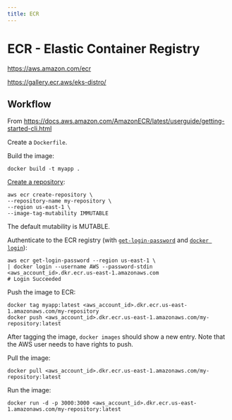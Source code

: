 ```yaml
---
title: ECR
---
```


# ECR - Elastic Container Registry

https://aws.amazon.com/ecr

https://gallery.ecr.aws/eks-distro/

## Workflow

From https://docs.aws.amazon.com/AmazonECR/latest/userguide/getting-started-cli.html

Create a `Dockerfile`.

Build the image:

```shell
docker build -t myapp .
```

[Create a repository](https://docs.aws.amazon.com/cli/latest/reference/ecr/create-repository.html):

```shell
aws ecr create-repository \
--repository-name my-repository \
--region us-east-1 \
--image-tag-mutability IMMUTABLE
```

The default mutability is MUTABLE.

Authenticate to the ECR registry (with [`get-login-password`](https://docs.aws.amazon.com/cli/latest/reference/ecr/get-login-password.html) and [`docker login`](https://docs.docker.com/reference/cli/docker/login/)):

```shell
aws ecr get-login-password --region us-east-1 \
| docker login --username AWS --password-stdin <aws_account_id>.dkr.ecr.us-east-1.amazonaws.com
# Login Succeeded
```

Push the image to ECR:

```shell
docker tag myapp:latest <aws_account_id>.dkr.ecr.us-east-1.amazonaws.com/my-repository
docker push <aws_account_id>.dkr.ecr.us-east-1.amazonaws.com/my-repository:latest
```

After tagging the image, `docker images` should show a new entry. Note that the AWS user needs to have rights to push.

Pull the image:

```shell
docker pull <aws_account_id>.dkr.ecr.us-east-1.amazonaws.com/my-repository:latest
```

Run the image:

```shell
docker run -d -p 3000:3000 <aws_account_id>.dkr.ecr.us-east-1.amazonaws.com/my-repository:latest
```
